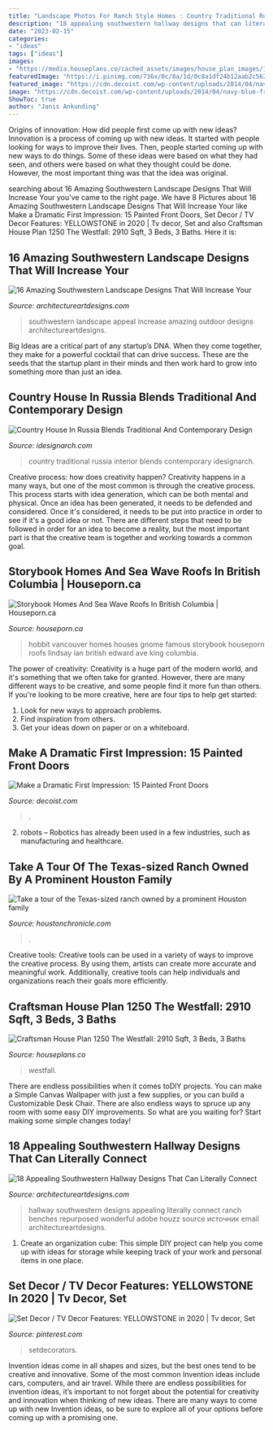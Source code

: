 ```yaml
---
title: "Landscape Photos For Ranch Style Homes : Country Traditional Russia Interior Blends Contemporary Idesignarch"
description: "18 appealing southwestern hallway designs that can literally connect"
date: "2023-02-15"
categories:
- "ideas"
tags: ["ideas"]
images:
- "https://media.houseplans.co/cached_assets/images/house_plan_images/1250-AMDA-2013-0315_4_1920x1080.jpg"
featuredImage: "https://i.pinimg.com/736x/0c/8a/1d/0c8a1df24b12aab2c56219dc6e21e3f2.jpg"
featured_image: "https://cdn.decoist.com/wp-content/uploads/2014/04/navy-blue-front-door.jpg"
image: "https://cdn.decoist.com/wp-content/uploads/2014/04/navy-blue-front-door.jpg"
ShowToc: true
author: "Janis Ankunding"
---
```



Origins of innovation: How did people first come up with new ideas?
Innovation is a process of coming up with new ideas. It started with people looking for ways to improve their lives. Then, people started coming up with new ways to do things. Some of these ideas were based on what they had seen, and others were based on what they thought could be done. However, the most important thing was that the idea was original.

	

		
searching about 16 Amazing Southwestern Landscape Designs That Will Increase Your you've came to the right page. We have 8 Pictures about 16 Amazing Southwestern Landscape Designs That Will Increase Your like Make a Dramatic First Impression: 15 Painted Front Doors, Set Decor / TV Decor Features: YELLOWSTONE in 2020 | Tv decor, Set and also Craftsman House Plan 1250 The Westfall: 2910 Sqft, 3 Beds, 3 Baths. Here it is:
		
    
## 16 Amazing Southwestern Landscape Designs That Will Increase Your

<img loading=lazy src="https://www.architectureartdesigns.com/wp-content/uploads/2016/04/16-Amazing-Southwestern-Landscape-Designs-That-Will-Increase-Your-Outdoor-Appeal-14.jpg" onerror="this.onerror=null;this.src='https://tse1.mm.bing.net/th?id=OIP.PnqgdJkJ5yNECnWEgxqi5wHaE7&amp;pid=15.1';" alt="16 Amazing Southwestern Landscape Designs That Will Increase Your">

_Source: architectureartdesigns.com_

>southwestern landscape appeal increase amazing outdoor designs architectureartdesigns. 

	

Big Ideas are a critical part of any startup’s DNA. When they come together, they make for a powerful cocktail that can drive success. These are the seeds that the startup plant in their minds and then work hard to grow into something more than just an idea. 

    
## Country House In Russia Blends Traditional And Contemporary Design

<img loading=lazy src="http://www.idesignarch.com/wp-content/uploads/Country-House-Russia_7.jpg" onerror="this.onerror=null;this.src='https://tse1.mm.bing.net/th?id=OIP._rHjDw3PBkuUtRzLP7XmbAHaJ6&amp;pid=15.1';" alt="Country House In Russia Blends Traditional And Contemporary Design">

_Source: idesignarch.com_

>country traditional russia interior blends contemporary idesignarch. 

	

Creative process: how does creativity happen?
Creativity happens in a many ways, but one of the most common is through the creative process. This process starts with idea generation, which can be both mental and physical. Once an idea has been generated, it needs to be defended and considered. Once it's considered, it needs to be put into practice in order to see if it's a good idea or not. There are different steps that need to be followed in order for an idea to become a reality, but the most important part is that the creative team is together and working towards a common goal.

    
## Storybook Homes And Sea Wave Roofs In British Columbia | Houseporn.ca

<img loading=lazy src="https://www.houseporn.ca/media/uploads/blog/275/587_ke_ian_lindsay__large.jpg" onerror="this.onerror=null;this.src='https://tse1.mm.bing.net/th?id=OIP.NInPf0gErtBK9aekNUX3LQHaEy&amp;pid=15.1';" alt="Storybook Homes And Sea Wave Roofs In British Columbia | Houseporn.ca">

_Source: houseporn.ca_

>hobbit vancouver homes houses gnome famous storybook houseporn roofs lindsay ian british edward ave king columbia. 

	

The power of creativity:
Creativity is a huge part of the modern world, and it's something that we often take for granted. However, there are many different ways to be creative, and some people find it more fun than others. If you're looking to be more creative, here are four tips to help get started:
1. Look for new ways to approach problems.
2. Find inspiration from others.
3. Get your ideas down on paper or on a whiteboard.

    
## Make A Dramatic First Impression: 15 Painted Front Doors

<img loading=lazy src="https://cdn.decoist.com/wp-content/uploads/2014/04/navy-blue-front-door.jpg" onerror="this.onerror=null;this.src='https://tse1.mm.bing.net/th?id=OIP.7E-son4gRwmfmGbGBJvsrAHaJ4&amp;pid=15.1';" alt="Make a Dramatic First Impression: 15 Painted Front Doors">

_Source: decoist.com_

>. 

	

2. robots – Robotics has already been used in a few industries, such as manufacturing and healthcare.

    
## Take A Tour Of The Texas-sized Ranch Owned By A Prominent Houston Family

<img loading=lazy src="https://s.hdnux.com/photos/27/65/47/6248937/7/rawImage.jpg" onerror="this.onerror=null;this.src='https://tse3.mm.bing.net/th?id=OIP.u2ocLA2c-xYluu_WCL8M9AHaE6&amp;pid=15.1';" alt="Take a tour of the Texas-sized ranch owned by a prominent Houston family">

_Source: houstonchronicle.com_

>. 

	

Creative tools:
Creative tools can be used in a variety of ways to improve the creative process. By using them, artists can create more accurate and meaningful work. Additionally, creative tools can help individuals and organizations reach their goals more efficiently.

    
## Craftsman House Plan 1250 The Westfall: 2910 Sqft, 3 Beds, 3 Baths

<img loading=lazy src="https://media.houseplans.co/cached_assets/images/house_plan_images/1250-AMDA-2013-0315_4_1920x1080.jpg" onerror="this.onerror=null;this.src='https://tse1.mm.bing.net/th?id=OIP.MaKUyk25AJEPTBEYIvV22gHaEK&amp;pid=15.1';" alt="Craftsman House Plan 1250 The Westfall: 2910 Sqft, 3 Beds, 3 Baths">

_Source: houseplans.co_

>westfall. 

	

There are endless possibilities when it comes toDIY projects. You can make a Simple Canvas Wallpaper with just a few supplies, or you can build a Customizable Desk Chair. There are also endless ways to spruce up any room with some easy DIY improvements. So what are you waiting for? Start making some simple changes today!

    
## 18 Appealing Southwestern Hallway Designs That Can Literally Connect

<img loading=lazy src="http://www.architectureartdesigns.com/wp-content/uploads/2016/04/18-Appealing-Southwestern-Hallway-Designs-That-Can-Literally-Connect-Your-Home-15.jpg" onerror="this.onerror=null;this.src='https://tse3.mm.bing.net/th?id=OIP.bAtIacjb7YgcCFOJJqpEJAHaJQ&amp;pid=15.1';" alt="18 Appealing Southwestern Hallway Designs That Can Literally Connect">

_Source: architectureartdesigns.com_

>hallway southwestern designs appealing literally connect ranch benches repurposed wonderful adobe houzz source источник email architectureartdesigns. 

	

1. Create an organization cube: This simple DIY project can help you come up with ideas for storage while keeping track of your work and personal items in one place.

    
## Set Decor / TV Decor Features: YELLOWSTONE In 2020 | Tv Decor, Set

<img loading=lazy src="https://i.pinimg.com/736x/0c/8a/1d/0c8a1df24b12aab2c56219dc6e21e3f2.jpg" onerror="this.onerror=null;this.src='https://tse1.mm.bing.net/th?id=OIP.hMaKoVYggxrqw8EqBN_rVgHaE6&amp;pid=15.1';" alt="Set Decor / TV Decor Features: YELLOWSTONE in 2020 | Tv decor, Set">

_Source: pinterest.com_

>setdecorators. 

	

Invention ideas come in all shapes and sizes, but the best ones tend to be creative and innovative. Some of the most common Invention ideas include cars, computers, and air travel. While there are endless possibilities for invention ideas, it’s important to not forget about the potential for creativity and innovation when thinking of new ideas. There are many ways to come up with new Invention ideas, so be sure to explore all of your options before coming up with a promising one.

